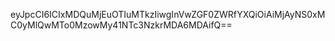 eyJpcCI6ICIxMDQuMjEuOTIuMTkzIiwgInVwZGF0ZWRfYXQiOiAiMjAyNS0xMC0yMlQwMTo0MzowMy41NTc3NzkrMDA6MDAifQ==